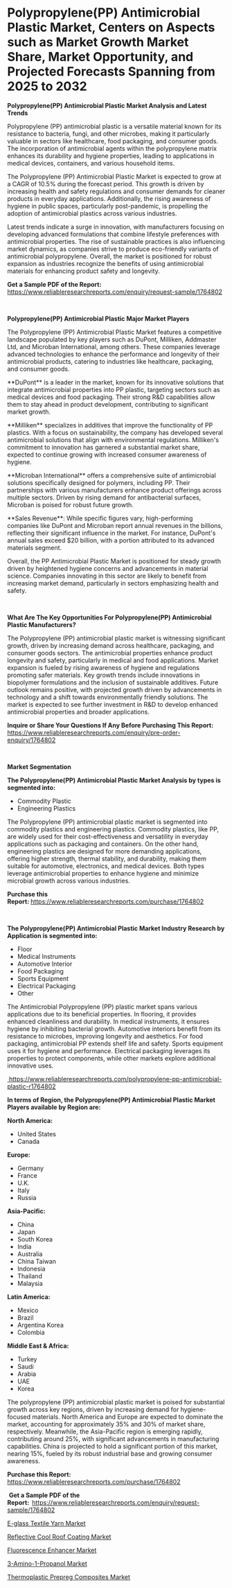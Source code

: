 <p><h1>Polypropylene(PP) Antimicrobial Plastic Market, Centers on Aspects such as Market Growth Market Share, Market Opportunity, and Projected Forecasts Spanning from 2025 to 2032</h1></p><p><strong>Polypropylene(PP) Antimicrobial Plastic Market Analysis and Latest Trends</strong></p>
<p><p>Polypropylene (PP) antimicrobial plastic is a versatile material known for its resistance to bacteria, fungi, and other microbes, making it particularly valuable in sectors like healthcare, food packaging, and consumer goods. The incorporation of antimicrobial agents within the polypropylene matrix enhances its durability and hygiene properties, leading to applications in medical devices, containers, and various household items.</p><p>The Polypropylene (PP) Antimicrobial Plastic Market is expected to grow at a CAGR of 10.5% during the forecast period. This growth is driven by increasing health and safety regulations and consumer demands for cleaner products in everyday applications. Additionally, the rising awareness of hygiene in public spaces, particularly post-pandemic, is propelling the adoption of antimicrobial plastics across various industries.</p><p>Latest trends indicate a surge in innovation, with manufacturers focusing on developing advanced formulations that combine lifestyle preferences with antimicrobial properties. The rise of sustainable practices is also influencing market dynamics, as companies strive to produce eco-friendly variants of antimicrobial polypropylene. Overall, the market is positioned for robust expansion as industries recognize the benefits of using antimicrobial materials for enhancing product safety and longevity.</p></p>
<p><strong>Get a Sample PDF of the Report:&nbsp;</strong> <a href="https://www.reliableresearchreports.com/enquiry/request-sample/1764802?utm_campaign=28&utm_medium=2&utm_source=Github&utm_content=ia&utm_term=02022025&utm_id=polypropylenepp-antimicrobial-plastic">https://www.reliableresearchreports.com/enquiry/request-sample/1764802</a></p>
<p>&nbsp;</p>
<p><strong>Polypropylene(PP) Antimicrobial Plastic Major Market Players</strong></p>
<p><p>The Polypropylene (PP) Antimicrobial Plastic Market features a competitive landscape populated by key players such as DuPont, Milliken, Addmaster Ltd, and Microban International, among others. These companies leverage advanced technologies to enhance the performance and longevity of their antimicrobial products, catering to industries like healthcare, packaging, and consumer goods.</p><p>**DuPont** is a leader in the market, known for its innovative solutions that integrate antimicrobial properties into PP plastic, targeting sectors such as medical devices and food packaging. Their strong R&D capabilities allow them to stay ahead in product development, contributing to significant market growth.</p><p>**Milliken** specializes in additives that improve the functionality of PP plastics. With a focus on sustainability, the company has developed several antimicrobial solutions that align with environmental regulations. Milliken's commitment to innovation has garnered a substantial market share, expected to continue growing with increased consumer awareness of hygiene.</p><p>**Microban International** offers a comprehensive suite of antimicrobial solutions specifically designed for polymers, including PP. Their partnerships with various manufacturers enhance product offerings across multiple sectors. Driven by rising demand for antibacterial surfaces, Microban is poised for robust future growth.</p><p>**Sales Revenue**: While specific figures vary, high-performing companies like DuPont and Microban report annual revenues in the billions, reflecting their significant influence in the market. For instance, DuPont's annual sales exceed $20 billion, with a portion attributed to its advanced materials segment.</p><p>Overall, the PP Antimicrobial Plastic Market is positioned for steady growth driven by heightened hygiene concerns and advancements in material science. Companies innovating in this sector are likely to benefit from increasing market demand, particularly in sectors emphasizing health and safety.</p></p>
<p>&nbsp;</p>
<p><strong>What Are The Key Opportunities For Polypropylene(PP) Antimicrobial Plastic Manufacturers?</strong></p>
<p><p>The Polypropylene (PP) antimicrobial plastic market is witnessing significant growth, driven by increasing demand across healthcare, packaging, and consumer goods sectors. The antimicrobial properties enhance product longevity and safety, particularly in medical and food applications. Market expansion is fueled by rising awareness of hygiene and regulations promoting safer materials. Key growth trends include innovations in biopolymer formulations and the inclusion of sustainable additives. Future outlook remains positive, with projected growth driven by advancements in technology and a shift towards environmentally friendly solutions. The market is expected to see further investment in R&D to develop enhanced antimicrobial properties and broader applications.</p></p>
<p><strong>Inquire or Share Your Questions If Any Before Purchasing This Report:</strong> <a href="https://www.reliableresearchreports.com/enquiry/pre-order-enquiry/1764802?utm_campaign=28&utm_medium=2&utm_source=Github&utm_content=ia&utm_term=02022025&utm_id=polypropylenepp-antimicrobial-plastic">https://www.reliableresearchreports.com/enquiry/pre-order-enquiry/1764802</a></p>
<p>&nbsp;</p>
<p><strong>Market Segmentation</strong></p>
<p><strong>The Polypropylene(PP) Antimicrobial Plastic Market Analysis by types is segmented into:</strong></p>
<p><ul><li>Commodity Plastic</li><li>Engineering Plastics</li></ul></p>
<p><p>The Polypropylene (PP) antimicrobial plastic market is segmented into commodity plastics and engineering plastics. Commodity plastics, like PP, are widely used for their cost-effectiveness and versatility in everyday applications such as packaging and containers. On the other hand, engineering plastics are designed for more demanding applications, offering higher strength, thermal stability, and durability, making them suitable for automotive, electronics, and medical devices. Both types leverage antimicrobial properties to enhance hygiene and minimize microbial growth across various industries.</p></p>
<p><strong>Purchase this Report:&nbsp;</strong><a href="https://www.reliableresearchreports.com/purchase/1764802?utm_campaign=28&utm_medium=2&utm_source=Github&utm_content=ia&utm_term=02022025&utm_id=polypropylenepp-antimicrobial-plastic">https://www.reliableresearchreports.com/purchase/1764802</a></p>
<p>&nbsp;</p>
<p><strong>The Polypropylene(PP) Antimicrobial Plastic Market Industry Research by Application is segmented into:</strong></p>
<p><ul><li>Floor</li><li>Medical Instruments</li><li>Automotive Interior</li><li>Food Packaging</li><li>Sports Equipment</li><li>Electrical Packaging</li><li>Other</li></ul></p>
<p><p>The Antimicrobial Polypropylene (PP) plastic market spans various applications due to its beneficial properties. In flooring, it provides enhanced cleanliness and durability. In medical instruments, it ensures hygiene by inhibiting bacterial growth. Automotive interiors benefit from its resistance to microbes, improving longevity and aesthetics. For food packaging, antimicrobial PP extends shelf life and safety. Sports equipment uses it for hygiene and performance. Electrical packaging leverages its properties to protect components, while other markets explore additional innovative uses.</p></p>
<p><a href="https://www.reliableresearchreports.com/polypropylene-pp-antimicrobial-plastic-r1764802?utm_campaign=28&utm_medium=2&utm_source=Github&utm_content=ia&utm_term=02022025&utm_id=polypropylenepp-antimicrobial-plastic">&nbsp;https://www.reliableresearchreports.com/polypropylene-pp-antimicrobial-plastic-r1764802</a></p>
<p><strong>In terms of Region, the Polypropylene(PP) Antimicrobial Plastic Market Players available by Region are:</strong></p>
<p>
    <p> <strong> North America: </strong>
        <ul>
            <li>United States</li>
            <li>Canada</li>
        </ul>
        </p> 
    <p> <strong> Europe: </strong>
        <ul>
            <li>Germany</li>
            <li>France</li>
            <li>U.K.</li>
            <li>Italy</li>
            <li>Russia</li>
        </ul>
        </p> 
    <p> <strong> Asia-Pacific: </strong>
        <ul>
            <li>China</li>
            <li>Japan</li>
            <li>South Korea</li>
            <li>India</li>
            <li>Australia</li>
            <li>China Taiwan</li>
            <li>Indonesia</li>
            <li>Thailand</li>
            <li>Malaysia</li>
        </ul>
        </p> 
    <p> <strong> Latin America: </strong>
        <ul>
            <li>Mexico</li>
            <li>Brazil</li>
            <li>Argentina Korea</li>
            <li>Colombia</li>
        </ul>
        </p> 
    <p> <strong> Middle East & Africa: </strong>
        <ul>
            <li>Turkey</li>
            <li>Saudi</li>
            <li>Arabia</li>
            <li>UAE</li>
            <li>Korea</li>
        </ul>
    </p>
    </p>
<p><p>The polypropylene (PP) antimicrobial plastic market is poised for substantial growth across key regions, driven by increasing demand for hygiene-focused materials. North America and Europe are expected to dominate the market, accounting for approximately 35% and 30% of market share, respectively. Meanwhile, the Asia-Pacific region is emerging rapidly, contributing around 25%, with significant advancements in manufacturing capabilities. China is projected to hold a significant portion of this market, nearing 15%, fueled by its robust industrial base and growing consumer awareness.</p></p>
<p><strong>Purchase this Report: </strong><a href="https://www.reliableresearchreports.com/purchase/1764802?utm_campaign=28&utm_medium=2&utm_source=Github&utm_content=ia&utm_term=02022025&utm_id=polypropylenepp-antimicrobial-plastic">https://www.reliableresearchreports.com/purchase/1764802</a></p>
<p>&nbsp;<strong>Get a Sample PDF of the Report:&nbsp;&nbsp;</strong><a href="https://www.reliableresearchreports.com/enquiry/request-sample/1764802?utm_campaign=28&utm_medium=2&utm_source=Github&utm_content=ia&utm_term=02022025&utm_id=polypropylenepp-antimicrobial-plastic">https://www.reliableresearchreports.com/enquiry/request-sample/1764802</a></p>
<p><strong></strong></p>
<p><p><a href="https://github.com/hunanuzmez/Market-Research-Report-List-1/blob/main/e-glass-textile-yarn-market.md?utm_campaign=28&utm_medium=2&utm_source=Github&utm_content=ia&utm_term=02022025&utm_id=polypropylenepp-antimicrobial-plastic">E-glass Textile Yarn Market</a></p><p><a href="https://github.com/mriwacraane/Market-Research-Report-List-1/blob/main/reflective-cool-roof-coating-market.md?utm_campaign=28&utm_medium=2&utm_source=Github&utm_content=ia&utm_term=02022025&utm_id=polypropylenepp-antimicrobial-plastic">Reflective Cool Roof Coating Market</a></p><p><a href="https://github.com/chikenmhamdi/Market-Research-Report-List-1/blob/main/fluorescence-enhancer-market.md?utm_campaign=28&utm_medium=2&utm_source=Github&utm_content=ia&utm_term=02022025&utm_id=polypropylenepp-antimicrobial-plastic">Fluorescence Enhancer Market</a></p><p><a href="https://github.com/shewlisapsai/Market-Research-Report-List-1/blob/main/3-amino-1-propanol-market.md?utm_campaign=28&utm_medium=2&utm_source=Github&utm_content=ia&utm_term=02022025&utm_id=polypropylenepp-antimicrobial-plastic">3-Amino-1-Propanol Market</a></p><p><a href="https://github.com/benhaeneye/Market-Research-Report-List-1/blob/main/thermoplastic-prepreg-composites-market.md?utm_campaign=28&utm_medium=2&utm_source=Github&utm_content=ia&utm_term=02022025&utm_id=polypropylenepp-antimicrobial-plastic">Thermoplastic Prepreg Composites Market</a></p></p>